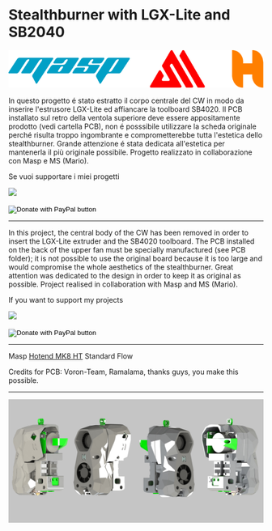 # Stealthburner with LGX-Lite and SB2040

<p align="center">
  <img src="/Image/Loghi_Masp_H_MS.png">
</p>



In questo progetto é stato estratto il corpo centrale del CW in modo da inserire l'estrusore LGX-Lite ed affiancare la toolboard SB4020.
Il PCB installato sul retro della ventola superiore deve essere  appositamente prodotto (vedi cartella PCB), non é posssibile utilizzare la scheda originale perché risulta troppo ingombrante e comprometterebbe tutta l'estetica dello stealthburner.
Grande attenzione é stata dedicata all'estetica per mantenerla il più originale possibile.
Progetto realizzato in collaborazione con Masp e MS (Mario).

Se vuoi supportare i miei progetti

[![](https://www.paypalobjects.com/en_US/i/btn/btn_donate_LG.gif)](https://www.paypal.com/donate/?business=WEP7ZAT7WRN88&no_recurring=0&currency_code=EUR)
<form action="https://www.paypal.com/donate" method="post" target="_top">
<input type="hidden" name="business" value="WEP7ZAT7WRN88" />
<input type="hidden" name="no_recurring" value="0" />
<input type="hidden" name="currency_code" value="EUR" />
<input type="image" src="https://www.paypalobjects.com/en_US/i/btn/btn_donate_SM.gif" border="0" name="submit" title="PayPal - The safer, easier way to pay online!" alt="Donate with PayPal button" />
<img alt="" border="0" src="https://www.paypal.com/en_IT/i/scr/pixel.gif" width="1" height="1" />
</form>

---

In this project, the central body of the CW has been removed in order to insert the LGX-Lite extruder and the SB4020 toolboard.
The PCB installed on the back of the upper fan must be specially manufactured (see PCB folder); it is not possible to use the original board because it is too large and would compromise the whole aesthetics of the stealthburner.
Great attention was dedicated to the design in order to keep it as original as possible.
Project realised in collaboration with Masp and MS (Mario).

If you want to support my projects

[![](https://www.paypalobjects.com/en_US/i/btn/btn_donate_LG.gif)](https://www.paypal.com/donate/?business=WEP7ZAT7WRN88&no_recurring=0&currency_code=EUR)
<form action="https://www.paypal.com/donate" method="post" target="_top">
<input type="hidden" name="business" value="WEP7ZAT7WRN88" />
<input type="hidden" name="no_recurring" value="0" />
<input type="hidden" name="currency_code" value="EUR" />
<input type="image" src="https://www.paypalobjects.com/en_US/i/btn/btn_donate_SM.gif" border="0" name="submit" title="PayPal - The safer, easier way to pay online!" alt="Donate with PayPal button" />
<img alt="" border="0" src="https://www.paypal.com/en_IT/i/scr/pixel.gif" width="1" height="1" />
</form>

---

Masp <a href="https://www.masp-solutions.it/product-page/masp-hotend-mk8-ht-rame">Hotend MK8 HT</a> Standard Flow

Credits for PCB: Voron-Team, Ramalama, thanks guys, you make this possible.

---

<p align="center">
  <img src="/Image/Sthelt_LGX_2040.jpg">
</p>
